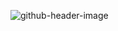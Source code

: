 <span aling="center">
  
![github-header-image](https://user-images.githubusercontent.com/68358076/171783456-cf395c82-4d7c-417b-ab1a-56de2bd299c9.png)


</div>

<!--
**israelsanttana/israelsanttana** is a ✨ _special_ ✨ repository because its `README.md` (this file) appears on your GitHub profile.

Here are some ideas to get you started:

- 🔭 I’m currently working on ...
- 🌱 I’m currently learning ...
- 👯 I’m looking to collaborate on ...
- 🤔 I’m looking for help with ...
- 💬 Ask me about ...
- 📫 How to reach me: ...
- 😄 Pronouns: ...
- ⚡ Fun fact: ...
-->
